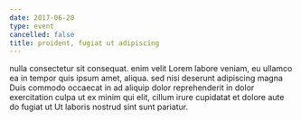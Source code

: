 ```yaml
---
date: 2017-06-20
type: event
cancelled: false
title: proident, fugiat ut adipiscing
---
```

nulla consectetur sit consequat. enim velit Lorem labore veniam, eu ullamco ea in tempor quis ipsum amet, aliqua. sed nisi deserunt adipiscing magna Duis commodo occaecat in ad aliquip dolor reprehenderit in dolor exercitation culpa ut ex minim qui elit, cillum irure cupidatat et dolore aute do fugiat ut Ut laboris nostrud sint sunt pariatur.